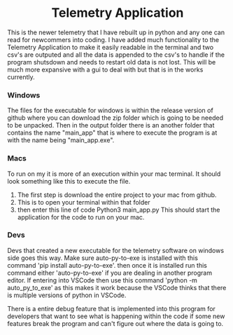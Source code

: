 <h1 align="center"> Telemetry Application </h1>
This is the newer telemetry that I have rebuilt up in python and any one can read for newcommers into coding.
I have added much functionality to the Telemetry Application to make it easily readable in the terminal and two csv's are outputed and all the data is appended to the csv's to handle if the program shutsdown and needs to restart old data is not lost.
This will be much more expansive with a gui to deal with but that is in the works currently. 

### Windows
The files for the executable for windows is within the release version of github where you can download the zip folder which is going to be needed to be unpacked. Then in the output folder there is an another folder that contains the name "main_app" that is where to execute the program is at with the name being "main_app.exe".

### Macs
To run on my it is more of an execution within your mac terminal. It should look something like this to execute the file. 
1. The first step is download the entire project to your mac from github.
2. This is to open your terminal within that folder
3. then enter this line of code Python3 main_app.py
This should start the application for the code to run on your mac.

### Devs
Devs that created a new executable for the telemetry software on windows side goes this way. Make sure auto-py-to-exe is installed with this command 'pip install auto-py-to-exe'. then once it is installed run this command either 'auto-py-to-exe' if you are dealing in another program editor. If entering into VSCode then use this command 'python -m auto_py_to_exe' as this makes it work because the VSCode thinks that there is multiple versions of python in VSCode.

There is a entire debug feature that is implemented into this program for developers that want to see what is happening within the code if some new features break the program and can't figure out where the data is going to.